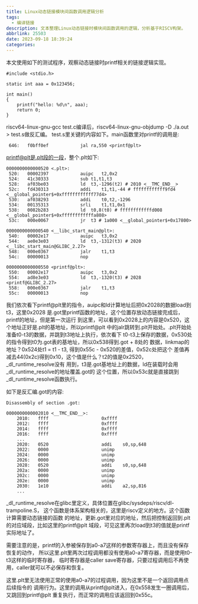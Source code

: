 ```yaml
---
title: Linux动态链接模块间函数调用逻辑分析
tags:
  - 编译链接
description: 文本整理Linux动态链接时模块间函数调用的逻辑，分析基于RISCV构架。
abbrlink: 25503
date: 2023-09-18 18:39:24
categories:
---
```


本文使用如下的测试程序，观察动态链接时printf相关的链接逻辑实现。
```
#include <stdio.h>

static int aaa = 0x123456; 

int main()
{
	printf("hello: %d\n", aaa);
	return 0;
}
```

riscv64-linux-gnu-gcc test.c编译后，riscv64-linux-gnu-objdump -D ./a.out > test.s做反汇编。
test.s里关键的内容如下。main函数里对printf的调用是:
```
 646:	f0bff0ef          	jal	ra,550 <printf@plt>
```
printf@plt是.plt段的一段，整个.plt如下:
```
0000000000000520 <.plt>:
 520:	00002397          	auipc	t2,0x2
 524:	41c30333          	sub	t1,t1,t3
 528:	af03be03          	ld	t3,-1296(t2) # 2010 <__TMC_END__>
 52c:	fd430313          	addi	t1,t1,-44 # ffffffffffff9fd4 <__global_pointer$+0xffffffffffff77d4>
 530:	af038293          	addi	t0,t2,-1296
 534:	00135313          	srli	t1,t1,0x1
 538:	0082b283          	ld	t0,8(t0) # ffffffffffffd008 <__global_pointer$+0xffffffffffffa808>
 53c:	000e0067          	jr	t3 # 1a000 <__global_pointer$+0x17800>

0000000000000540 <__libc_start_main@plt>:
 540:	00002e17          	auipc	t3,0x2
 544:	ae0e3e03          	ld	t3,-1312(t3) # 2020 <__libc_start_main@GLIBC_2.27>
 548:	000e0367          	jalr	t1,t3
 54c:	00000013          	nop

0000000000000550 <printf@plt>:
 550:	00002e17          	auipc	t3,0x2
 554:	ad8e3e03          	ld	t3,-1320(t3) # 2028 <printf@GLIBC_2.27>
 558:	000e0367          	jalr	t1,t3
 55c:	00000013          	nop
```
我们依次看下printf@plt里的指令，auipc和ld计算地址后把0x2028的数据load到t3，这里0x2028
是.got里printf函数的地址，这个位置存放动态链接完成后，printf的地址，但是第一次运行
到这里，可以看到0x2028上的内容是0x520，这个地址正好是.plt的基地址，所以printf@plt
中的jalr跳转到.plt开始处。.plt开始处准备t0-t3的数据，并跳到t3地址上执行，依次看下
t0-t3上保存的数据，0x530处的指令得到t0为.got表的基地址，所以0x538得到.got + 8处的
数据，linkmap的地址？0x524处t1 = t1 - t3, 得到0x55c - 0x520的差值，0x52c处把这个
差值再减去44(0x2c)得到0x10，这个值是什么？t2的值是0x2520，_dl_runtime_resolve没有
用到，t3是.got基地址上的数据，ld在装载时会用_dl_runtime_resolve的地址覆盖.got的
这个位置，所以0x53c就是直接跳到_dl_runtime_resolve函数执行。

如下是反汇编.got的内容:
```
Disassembly of section .got:

0000000000002010 <__TMC_END__>:
    2010:	ffff                	0xffff
    2012:	ffff                	0xffff
    2014:	ffff                	0xffff
    2016:	ffff                	0xffff
	...
    2020:	0520                	addi	s0,sp,648
    2022:	0000                	unimp
    2024:	0000                	unimp
    2026:	0000                	unimp
    2028:	0520                	addi	s0,sp,648
    202a:	0000                	unimp
    202c:	0000                	unimp
    202e:	0000                	unimp
    2030:	1e10                	addi	a2,sp,816
	...
```

_dl_runtime_resolve在glibc里定义，具体位置在glibc/sysdeps/riscv/dl-trampoline.S，
这个函数是体系架构相关的，这里是riscv定义的地方。这个函数计算需要动态链接的函数
的地址，更新.got里对应的地址，然后把控制返回到.plt的对应域段，比如这里的printf@plt
域段，可见这里再次load到t3的值就是printf实际地址了。

需要注意的是，printf的入参被保存到a0-a7这样的参数寄存器上，而且没有保存恢复的动作，
所以这里.plt里两次过程调用都没有使用a0-a7寄存器，而是使用t0-t3这样的临时寄存器，
临时寄存器是caller save寄存器，只要过程调用后不再使用，caller就可以不必保存和恢复。

这里.plt里无法使用正常的使用a0-a7的过程调用，因为这里不是一个返回调用点后续指令的
调用行为。这里的调用从printf@plt进入，在0x558发生一圈调用后，又跳回到printf@plt
重复执行，而正常的调用应该返回到0x55c。

